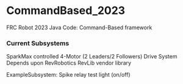 # CommandBased_2023
FRC Robot 2023 Java Code: Command-Based framework

### Current Subsystems
SparkMax controlled 4-Motor (2 Leaders/2 Followers) Drive System
Depends upon RevRobotics RevLib vendor library

ExampleSubsystem:
Spike relay test light (on/off)
